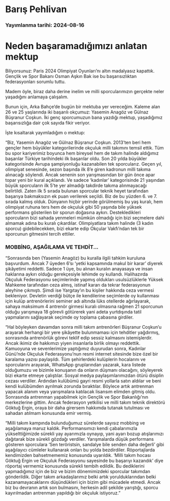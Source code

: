 # Barış Pehlivan

### Yayımlanma tarihi: 2024-08-16

# Neden başaramadığımızı anlatan mektup

Biliyorsunuz: Paris 2024 Olimpiyat Oyunları’nı altın madalyasız kapattık. Gençlik ve Spor Bakanı Osman Aşkın Bak ise bu başarısızlıktan federasyonları sorumlu tuttu.

Madem öyle, biraz daha derine inelim ve milli sporcularımızın gerçekte neler yaşadığını anlamaya çalışalım.

Bunun için, Arka Bahçe’de bugün bir mektuba yer vereceğim. Kaleme alan 26 ve 25 yaşlarında iki başarılı okçumuz: Yasemin Anagöz ve Gülnaz Büşranur Coşkun. İki genç sporcumuzun bana yazdığı mektup, yaşadığımız başarısızlığa dair çok sayıda fikir veriyor.

İşte kısaltarak yayımladığım o mektup:

“Biz, Yasemin Anagöz ve Gülnaz Büşranur Coşkun. 2013’ten beri hem gençler hem büyükler kategorilerinde okçuluk milli takımını temsil ettik. Tüm bu spor kariyerimiz boyunca hem bireysel hem de takım halinde aldığımız başarılar Türkiye tarihindeki ilk başarılar oldu. Son 20 yılda büyükler kategorisinde Avrupa şampiyonluğu kazanabilen tek sporcularız. Geçen yıl, olimpiyat senesinde, sezon başında ilk 8’e giren kadronun milli takıma alınacağı söylendi. Ancak senenin son yarışmasından bir gün önce apar topar yeni bir kural açıklandı. Ve sadece ‘kadınlar’ kategorisinde 21 yaşından büyük sporcuların ilk 5’te yer almadığı takdirde takıma alınmayacağı belirtildi. Zaten ilk 5 sırada bulunan sporcular teknik heyet tarafından başarıya bakmaksızın ek puan verilerek seçildi. Biz de bu yüzden 6. ve 7. sırada kalmış olduk. Dünyanın hiçbir yerinde görülmemiş bu yaş kuralı, hem olimpiyat ruhuna ters hem de okçuluk gibi 50 yaşında bile yüksek performans gösterilen bir sporun doğasına aykırı. Destekledikleri sporcuların bizi sahada yenmeleri mümkün olmadığı için bizi seçmelere dahi almamak adına bu kuralı çıkardılar. Olimpiyatlara takım halinde (3 kadın sporcu) gidebilecekken, bizi ekarte edip Okçular Vakfı’ndan tek bir sporcunun gitmesini tercih ettiler.


### MOBBİNG, AŞAĞILAMA VE TEHDİT...

“Sonrasında ben (Yasemin Anagöz) bu kuralla ilgili tahkim kuruluna başvurdum. Ancak 7 üyeden 6’sı ‘yetki kapsamında makul bir karar’ diyerek şikâyetimi reddetti. Sadece 1 üye, bu alınan kuralın anayasaya ve insan haklarına aykırı olduğu gerekçesiyle lehimde oy kullandı. Halihazırda Okçuluk Federasyonu seçimlerinde yapmış oldukları usulsüzlüklerle Yüksek Mahkeme tarafından ceza almış, istinaf kararı da tekrar federasyonun aleyhine çıkmıştı. Şimdi ise Yargıtay’ın bu kişiler hakkında ceza vermesi bekleniyor. Devletin verdiği bütçe ile kendilerine seçimlerde oy kullanması için kulüp antrenörlerini seminer adı altında lüks otellerde ağırlayarak, sahaya maksimum 4 antrenör girmesi kuralı olmasına rağmen 21 sporcunun olduğu yarışmaya 18 görevli götürerek yani adeta yurtdışında tatil yapmalarını sağlayarak seçimde oy toplama çabasına girdiler.

“Hal böyleyken davamdan sonra milli takım antrenörleri Büşranur Coşkun’u arayarak herhangi bir yere şikâyette bulunmaması için tehditler yağdırmış, sonrasında antrenörlük görevi teklif edip sessiz kalmasını istemişlerdir. Ancak ikimiz de hakkımızı yiyen insanlarla birlik olmayı reddettik. Kamuoyuna ve sevenlerimize yaptığımız duyurudan sonra, Kadınlar Günü’nde Okçuluk Federasyonu’nun resmi internet sitesinde bize özel bir karalama yazısı paylaşıldı. Tüm şehirlerdeki kulüplerin hocalarını ve sporcularını arayarak, WhatsApp gruplarından yazarak, kara listede olduğumuzu ve bizimle konuşanın da onların düşmanı olacağını, söyleyerek bizi ekarte etmeye çalıştılar. Sosyal medya paylaşımlarımızdan ötürü disiplin cezası verdiler. Ardından kulübümü gayri resmi yollarla satın aldılar ve beni kendi kulübümden ayrılmak zorunda bıraktılar. Böylece artık antrenman yapacak alanım veya yarışmalara katılacak lisansım elimden gitmiş oldu. Sonrasında antrenman yapabilmek için Gençlik ve Spor Bakanlığı’nın merkezlerine gittim. Ancak federasyon yetkilisi ve milli takım teknik direktörü Göktuğ Ergin, oraya bir daha girersem hakkımda tutanak tutulması ve sahadan atılmam konusunda emir vermiş.

“Milli takım kampında bulunduğumuz sürelerde sayısız mobbing ve aşağılamaya maruz kaldık. Performansımızı kendi çabalarımızla yükselttiğimizde sürekli yay ayarımızla oynayıp, yani ayarı bozup atışlarımızı dağıtarak bize sürekli gözdağı verdiler. Yarışmalarda düşük performans gösteren sporculara ‘Sen teröristsin, sandalye bile senden daha değerli’ gibi aşağılayıcı cümleler kullanarak onları bu yolda bezdirdiler. Röportajlarda kendimizden bahsetmememiz konusunda uyarıldık. ‘Milli takım hocası Göktuğ Ergin ve Okçuluk Federasyonu sayesinde bu başarıyı kazandık’ diye röportaj vermemiz konusunda sürekli tembih edildik. Bu dediklerini yapmadığımız için de biz ve bizim dönemimizdeki sporcular takımdan gönderildik. Diğer takım arkadaşlarımız belki artık yorulduklarından belki kazanamayacaklarını düşündükleri için bizim gibi mücadele etmedi. Ancak biz bu devranın artık son bulmasını, herkesin adil şekilde yarıştığı, sporcu kayırılmadan antrenman yapıldığı bir okçuluk istiyoruz.”


